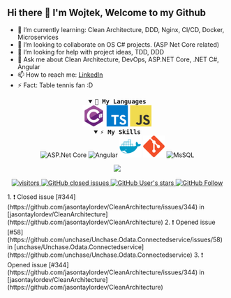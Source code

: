 ## Hi there 👋 I'm Wojtek, Welcome to my Github

- 🌱 I’m currently learning: Clean Architecture, DDD, Nginx, CI/CD, Docker, Microservices
- 👯 I’m looking to collaborate on OS C# projects. (ASP Net Core related)
- 🤔 I’m looking for help with project ideas, TDD, DDD
- 💬 Ask me about Clean Architecture, DevOps, ASP.NET Core, .NET C#, Angular
- 📫 How to reach me: [LinkedIn](https://www.linkedin.com/in/wojciech-gawinski)
- ⚡ Fact: Table tennis fan :D

<p align="center">
  <details align="center" open>
    <summary><samp><b> 🚀 My Languages </b> </samp> </summary>
  <img src = 'https://github.com/devicons/devicon/blob/master/icons/csharp/csharp-original.svg' alt='C#' width='50'/>
  <img src = 'https://github.com/devicons/devicon/blob/master/icons/typescript/typescript-original.svg' alt='TS' width='50'/>
  <img src = 'https://raw.githubusercontent.com/devicons/devicon/master/icons/javascript/javascript-original.svg' alt='JS' width='50'/>
  </details>
    <details align="center" open>
    <summary><samp> <b>⚡️ My Skills </b> </samp> </summary>
  <img src = 'https://www.campusmvp.es/img/cursos/curso-core-mvc.png?v=1.0.3' alt='ASP.Net Core' width='50'/>
  <img src = 'https://cdn.worldvectorlogo.com/logos/angular-icon.svg' alt='Angular' width='50'/>
  <img src = 'https://github.com/devicons/devicon/blob/master/icons/docker/docker-plain.svg' alt='Docker' width='50'/>
  <img src = 'https://github.com/devicons/devicon/blob/master/icons/git/git-plain.svg' alt='Git' width='50'/>
  <img src = 'https://cdn.iconscout.com/icon/free/png-512/sql-4-190807.png' alt='MsSQL' width='50'/>
	    
  </details>
</p>

<p align="center">
<a href="https://github.com/sk0gen/sk0gen">
	<img width="450px" src="https://github-readme-stats.vercel.app/api?username=sk0gen&title_color=ffffff&theme=vue-dark&show_icons=true&count_private=true&hide_border=true" />
</p>


<p></p>


<p align="center">
	<img alt="visitors" src="https://visitor-badge.glitch.me/badge?page_id=sk0gen" />
	<img alt="GitHub closed issues" src="https://img.shields.io/github/issues-closed/sk0gen/sk0gen">
	<img alt="GitHub User's stars" src="https://img.shields.io/github/stars/sk0gen?style=flat" />
	<img alt="GitHub Follow" src="https://img.shields.io/github/followers/sk0gen?label=followers&logo=GitHub&style=flat" />
	</a>
</p>
<!--START_SECTION:activity-->
1. ❗️ Closed issue [#344](https://github.com/jasontaylordev/CleanArchitecture/issues/344) in [jasontaylordev/CleanArchitecture](https://github.com/jasontaylordev/CleanArchitecture)
2. ❗️ Opened issue [#58](https://github.com/unchase/Unchase.Odata.Connectedservice/issues/58) in [unchase/Unchase.Odata.Connectedservice](https://github.com/unchase/Unchase.Odata.Connectedservice)
3. ❗️ Opened issue [#344](https://github.com/jasontaylordev/CleanArchitecture/issues/344) in [jasontaylordev/CleanArchitecture](https://github.com/jasontaylordev/CleanArchitecture)
<!--END_SECTION:activity-->

